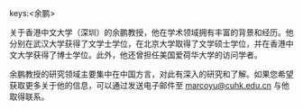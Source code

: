 keys:<余鹏>


关于香港中文大学（深圳）的余鹏教授，他在学术领域拥有丰富的背景和经历。他分别在武汉大学获得了文学士学位，在北京大学取得了文学硕士学位，并在香港中文大学获得了博士学位。此外，他还曾担任美国爱荷华大学的访问学者。

余鹏教授的研究领域主要集中在中国方言，对此有深入的研究和了解。如果您希望获取更多关于他的信息，可以通过发送电子邮件至 marcoyu@cuhk.edu.cn 与他取得联系。